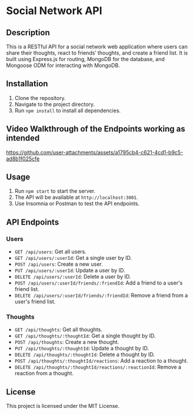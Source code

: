 # Social Network API

## Description

This is a RESTful API for a social network web application where users can share their thoughts, react to friends’ thoughts, and create a friend list. It is built using Express.js for routing, MongoDB for the database, and Mongoose ODM for interacting with MongoDB.

## Installation

1. Clone the repository.
2. Navigate to the project directory.
3. Run `npm install` to install all dependencies.

## Video Walkthrough of the Endpoints working as intended


https://github.com/user-attachments/assets/a1795cb4-c621-4cd1-b9c5-ad8b1f025cfe



## Usage

1. Run `npm start` to start the server.
2. The API will be available at `http://localhost:3001`.
3. Use Insomnia or Postman to test the API endpoints.

## API Endpoints

### Users
- `GET /api/users`: Get all users.
- `GET /api/users/:userId`: Get a single user by ID.
- `POST /api/users`: Create a new user.
- `PUT /api/users/:userId`: Update a user by ID.
- `DELETE /api/users/:userId`: Delete a user by ID.
- `POST /api/users/:userId/friends/:friendId`: Add a friend to a user's friend list.
- `DELETE /api/users/:userId/friends/:friendId`: Remove a friend from a user's friend list.

### Thoughts
- `GET /api/thoughts`: Get all thoughts.
- `GET /api/thoughts/:thoughtId`: Get a single thought by ID.
- `POST /api/thoughts`: Create a new thought.
- `PUT /api/thoughts/:thoughtId`: Update a thought by ID.
- `DELETE /api/thoughts/:thoughtId`: Delete a thought by ID.
- `POST /api/thoughts/:thoughtId/reactions`: Add a reaction to a thought.
- `DELETE /api/thoughts/:thoughtId/reactions/:reactionId`: Remove a reaction from a thought.

## License

This project is licensed under the MIT License.
